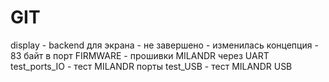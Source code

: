 # GIT

display           - backend для экрана - не завершено - изменилась концепция - 83 байт в порт
FIRMWARE          - прошивки MILANDR через UART
test_ports_IO     - тест MILANDR порты
test_USB          - тест MILANDR USB
